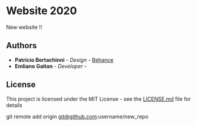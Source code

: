 # Website 2020

New website !! 

## Authors

* **Patricio Bertachinni** - *Design* - [Behance](https://www.behance.net/PatricioBertacchini)
* **Emliano Gaitan** - *Developer* - 

## License

This project is licensed under the MIT License - see the [LICENSE.md](LICENSE.md) file for details

<!-- ## Acknowledgments

* Hat tip to anyone whose code was used
* Inspiration
* etc -->


git remote add origin git@github.com:username/new_repo